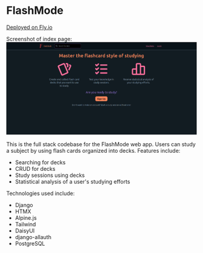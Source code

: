 # FlashMode

[Deployed on Fly.io](https://flashmode.fly.dev/)

Screenshot of index page:
![FlashMode's index page](/documentation/index-page.png?raw=true)

This is the full stack codebase for the FlashMode web app.
Users can study a subject by using flash cards organized into decks. Features include:

- Searching for decks
- CRUD for decks
- Study sessions using decks
- Statistical analysis of a user's studying efforts

Technologies used include:

- Django
- HTMX
- Alpine.js
- Tailwind
- DaisyUI
- django-allauth
- PostgreSQL
